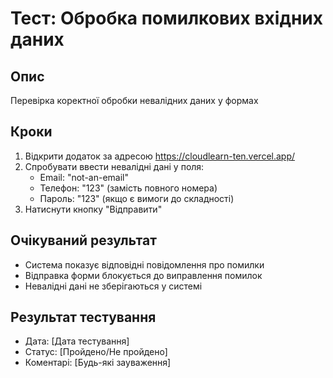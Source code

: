# Тест: Обробка помилкових вхідних даних

## Опис
Перевірка коректної обробки невалідних даних у формах

## Кроки
1. Відкрити додаток за адресою https://cloudlearn-ten.vercel.app/
2. Спробувати ввести невалідні дані у поля:
   - Email: "not-an-email"
   - Телефон: "123" (замість повного номера)
   - Пароль: "123" (якщо є вимоги до складності)
3. Натиснути кнопку "Відправити"

## Очікуваний результат
- Система показує відповідні повідомлення про помилки
- Відправка форми блокується до виправлення помилок
- Невалідні дані не зберігаються у системі

## Результат тестування
- Дата: [Дата тестування]
- Статус: [Пройдено/Не пройдено]
- Коментарі: [Будь-які зауваження]